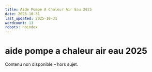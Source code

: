 ```yaml
---
title: Aide Pompe A Chaleur Air Eau 2025
date: 2025-10-31
last_updated: 2025-10-31
wordcount: 13
robots: noindex
---
```


# aide pompe a chaleur air eau 2025

Contenu non disponible – hors sujet.